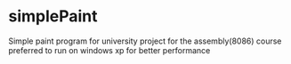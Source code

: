 # simplePaint
Simple paint program for university project for the assembly(8086) course
preferred to run on windows xp for better performance 
